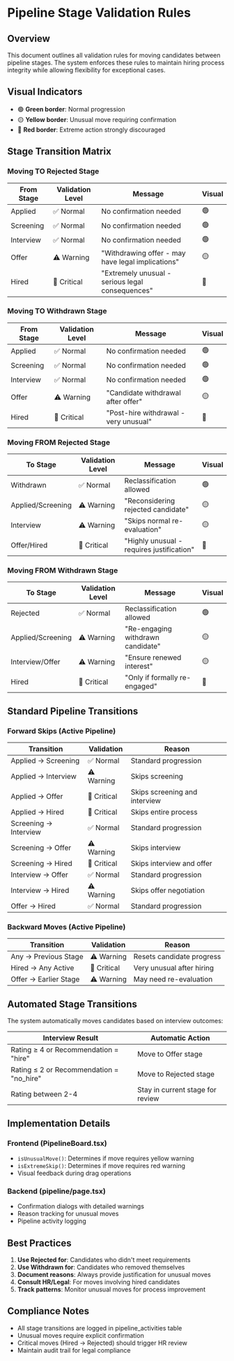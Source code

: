 # Pipeline Stage Validation Rules

## Overview
This document outlines all validation rules for moving candidates between pipeline stages. The system enforces these rules to maintain hiring process integrity while allowing flexibility for exceptional cases.

## Visual Indicators
- 🟢 **Green border**: Normal progression
- 🟡 **Yellow border**: Unusual move requiring confirmation
- 🔴 **Red border**: Extreme action strongly discouraged

## Stage Transition Matrix

### Moving TO Rejected Stage

| From Stage | Validation Level | Message | Visual |
|------------|-----------------|---------|--------|
| Applied | ✅ Normal | No confirmation needed | 🟢 |
| Screening | ✅ Normal | No confirmation needed | 🟢 |
| Interview | ✅ Normal | No confirmation needed | 🟢 |
| Offer | ⚠️ Warning | "Withdrawing offer - may have legal implications" | 🟡 |
| Hired | 🚨 Critical | "Extremely unusual - serious legal consequences" | 🔴 |

### Moving TO Withdrawn Stage

| From Stage | Validation Level | Message | Visual |
|------------|-----------------|---------|--------|
| Applied | ✅ Normal | No confirmation needed | 🟢 |
| Screening | ✅ Normal | No confirmation needed | 🟢 |
| Interview | ✅ Normal | No confirmation needed | 🟢 |
| Offer | ⚠️ Warning | "Candidate withdrawal after offer" | 🟡 |
| Hired | 🚨 Critical | "Post-hire withdrawal - very unusual" | 🔴 |

### Moving FROM Rejected Stage

| To Stage | Validation Level | Message | Visual |
|----------|-----------------|---------|--------|
| Withdrawn | ✅ Normal | Reclassification allowed | 🟢 |
| Applied/Screening | ⚠️ Warning | "Reconsidering rejected candidate" | 🟡 |
| Interview | ⚠️ Warning | "Skips normal re-evaluation" | 🟡 |
| Offer/Hired | 🚨 Critical | "Highly unusual - requires justification" | 🔴 |

### Moving FROM Withdrawn Stage

| To Stage | Validation Level | Message | Visual |
|----------|-----------------|---------|--------|
| Rejected | ✅ Normal | Reclassification allowed | 🟢 |
| Applied/Screening | ⚠️ Warning | "Re-engaging withdrawn candidate" | 🟡 |
| Interview/Offer | ⚠️ Warning | "Ensure renewed interest" | 🟡 |
| Hired | 🚨 Critical | "Only if formally re-engaged" | 🔴 |

## Standard Pipeline Transitions

### Forward Skips (Active Pipeline)

| Transition | Validation | Reason |
|------------|------------|---------|
| Applied → Screening | ✅ Normal | Standard progression |
| Applied → Interview | ⚠️ Warning | Skips screening |
| Applied → Offer | 🚨 Critical | Skips screening and interview |
| Applied → Hired | 🚨 Critical | Skips entire process |
| Screening → Interview | ✅ Normal | Standard progression |
| Screening → Offer | ⚠️ Warning | Skips interview |
| Screening → Hired | 🚨 Critical | Skips interview and offer |
| Interview → Offer | ✅ Normal | Standard progression |
| Interview → Hired | ⚠️ Warning | Skips offer negotiation |
| Offer → Hired | ✅ Normal | Standard progression |

### Backward Moves (Active Pipeline)

| Transition | Validation | Reason |
|------------|------------|---------|
| Any → Previous Stage | ⚠️ Warning | Resets candidate progress |
| Hired → Any Active | 🚨 Critical | Very unusual after hiring |
| Offer → Earlier Stage | ⚠️ Warning | May need re-evaluation |

## Automated Stage Transitions

The system automatically moves candidates based on interview outcomes:

| Interview Result | Automatic Action |
|------------------|------------------|
| Rating ≥ 4 or Recommendation = "hire" | Move to Offer stage |
| Rating ≤ 2 or Recommendation = "no_hire" | Move to Rejected stage |
| Rating between 2-4 | Stay in current stage for review |

## Implementation Details

### Frontend (PipelineBoard.tsx)
- `isUnusualMove()`: Determines if move requires yellow warning
- `isExtremeSkip()`: Determines if move requires red warning
- Visual feedback during drag operations

### Backend (pipeline/page.tsx)
- Confirmation dialogs with detailed warnings
- Reason tracking for unusual moves
- Pipeline activity logging

## Best Practices

1. **Use Rejected for**: Candidates who didn't meet requirements
2. **Use Withdrawn for**: Candidates who removed themselves
3. **Document reasons**: Always provide justification for unusual moves
4. **Consult HR/Legal**: For moves involving hired candidates
5. **Track patterns**: Monitor unusual moves for process improvement

## Compliance Notes

- All stage transitions are logged in pipeline_activities table
- Unusual moves require explicit confirmation
- Critical moves (Hired → Rejected) should trigger HR review
- Maintain audit trail for legal compliance